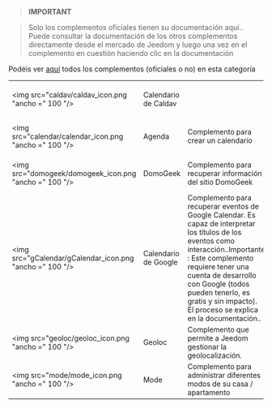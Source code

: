 
>**IMPORTANT**

>Solo los complementos oficiales tienen su documentación aquí.. Puede consultar la documentación de los otros complementos directamente desde el mercado de Jeedom y luego una vez en el complemento en cuestión haciendo clic en la documentación


Podéis ver [aquí](https://market.jeedom.com/index.php?v=d&p=market&type=plugin&categorie=organization) todos los complementos (oficiales o no) en esta categoría

| | | | |
|--- | --- | --- | ---|
|<img src="caldav/caldav_icon.png "ancho =" 100 "/>|Calendario de Caldav||[Documentación](caldav / index.md) - [Mercado](https://market.jeedom.com/index.php?v = d & p = market_display & id = 1149)|
|<img src="calendar/calendar_icon.png "ancho =" 100 "/>|Agenda|Complemento para crear un calendario|[Documentación](calendario / índice.md) - [Mercado](https://market.jeedom.com/index.php?v = d & p = market_display & id = 57)|
|<img src="domogeek/domogeek_icon.png "ancho =" 100 "/>|DomoGeek|Complemento para recuperar información del sitio DomoGeek|[Documentación](domogeek / index.md) - [Mercado](https://market.jeedom.com/index.php?v = d & p = market_display & id = 250)|
|<img src="gCalendar/gCalendar_icon.png "ancho =" 100 "/>|Calendario de Google|Complemento para recuperar eventos de Google Calendar. Es capaz de interpretar los títulos de los eventos como interacción..Importante : Este complemento requiere tener una cuenta de desarrollo con Google (todos pueden tenerlo, es gratis y sin impacto). El proceso se explica en la documentación.. |[Documentación](gCalendar / index.md) - [Mercado](https://market.jeedom.com/index.php?v = d & p = market_display & id = 3318)|
|<img src="geoloc/geoloc_icon.png "ancho =" 100 "/>|Geoloc|Complemento que permite a Jeedom gestionar la geolocalización.|[Documentación](geoloc / index.md) - [Mercado](https://market.jeedom.com/index.php?v = d & p = market_display & id = 12)|
|<img src="mode/mode_icon.png "ancho =" 100 "/>|Mode|Complemento para administrar diferentes modos de su casa / apartamento|[Documentación](modo / índice.md) - [Mercado](https://market.jeedom.com/index.php?v = d & p = market_display & id = 1929)|
